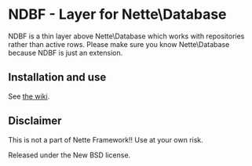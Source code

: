 NDBF - Layer for Nette\Database
===============================

NDBF is a thin layer above Nette\Database which works with repositories rather than active rows.
Please make sure you know Nette\Database because NDBF is just an extension.

Installation and use
--------------------

See [the wiki](wiki/).


Disclaimer
----------
This is not a part of Nette Framework!! Use at your own risk.

Released under the New BSD license.
